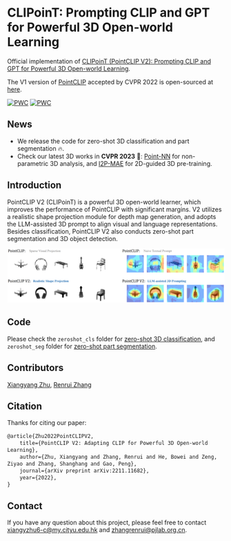 # CLIPoinT: Prompting CLIP and GPT for Powerful 3D Open-world Learning

Official implementation of [CLIPoinT (PointCLIP V2): Prompting CLIP and GPT for Powerful 3D Open-world Learning](https://arxiv.org/abs/2211.11682).

The V1 version of [PointCLIP](https://openaccess.thecvf.com/content/CVPR2022/papers/Zhang_PointCLIP_Point_Cloud_Understanding_by_CLIP_CVPR_2022_paper.pdf) accepted by CVPR 2022 is open-sourced at [here](https://github.com/ZrrSkywalker/PointCLIP).

[![PWC](https://img.shields.io/endpoint.svg?url=https://paperswithcode.com/badge/pointclip-v2-adapting-clip-for-powerful-3d/zero-shot-transfer-3d-point-cloud-2)](https://paperswithcode.com/sota/zero-shot-transfer-3d-point-cloud-2?p=pointclip-v2-adapting-clip-for-powerful-3d)
[![PWC](https://img.shields.io/endpoint.svg?url=https://paperswithcode.com/badge/pointclip-v2-adapting-clip-for-powerful-3d/training-free-3d-point-cloud-classification-1)](https://paperswithcode.com/sota/training-free-3d-point-cloud-classification-1?p=pointclip-v2-adapting-clip-for-powerful-3d)

## News
* We release the code for zero-shot 3D classification and part segmentation 🔥.
* Check our latest 3D works in **CVPR 2023** 🚀: [Point-NN](https://github.com/ZrrSkywalker/Point-NN) for non-parametric 3D analysis, and [I2P-MAE](https://github.com/ZrrSkywalker/I2P-MAE) for 2D-guided 3D pre-training.

## Introduction
PointCLIP V2 (CLIPoinT) is a powerful 3D open-world learner, which improves the performance of PointCLIP with significant margins. V2 utilizes a realistic shape projection module for depth map generation, and adopts the LLM-assisted 3D prompt to align visual and language representations. Besides classification, PointCLIP V2 also conducts zero-shot part segmentation and 3D object detection.


<!-- Examples of the synthesized depth map and attention map: -->
![Depth and Attention Map](figs/depth_attention_map.png)


<!-- The whole framework of PointCLIP V2: -->
<!-- ![Whole Framework](figs/whole_framework.png) -->


## Code

Please check the `zeroshot_cls` folder for [zero-shot 3D classification](https://github.com/yangyangyang127/PointCLIP_V2/tree/main/zeroshot_cls), and `zeroshot_seg` folder for [zero-shot part segmentation](https://github.com/yangyangyang127/PointCLIP_V2/tree/main/zeroshot_seg).

## Contributors
[Xiangyang Zhu](https://github.com/yangyangyang127), [Renrui Zhang](https://github.com/ZrrSkywalker)


## Citation
Thanks for citing our paper:

```
@article{Zhu2022PointCLIPV2,
    title={PointCLIP V2: Adapting CLIP for Powerful 3D Open-world Learning},
    author={Zhu, Xiangyang and Zhang, Renrui and He, Bowei and Zeng, Ziyao and Zhang, Shanghang and Gao, Peng},
    journal={arXiv preprint arXiv:2211.11682},
    year={2022},
}
```

## Contact
If you have any question about this project, please feel free to contact xiangyzhu6-c@my.cityu.edu.hk and zhangrenrui@pjlab.org.cn.

